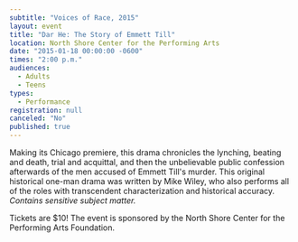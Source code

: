 ```yaml
---
subtitle: "Voices of Race, 2015"
layout: event
title: "Dar He: The Story of Emmett Till"
location: North Shore Center for the Performing Arts
date: "2015-01-18 00:00:00 -0600"
times: "2:00 p.m."
audiences: 
  - Adults
  - Teens
types: 
  - Performance
registration: null
canceled: "No"
published: true
---
```


Making its Chicago premiere, this drama chronicles the lynching, beating and death, trial and acquittal, and then the unbelievable public confession afterwards of the men accused of Emmett Till's murder. This original historical one-man drama was written by Mike Wiley, who also performs all of the roles with transcendent characterization and historical accuracy. *Contains sensitive subject matter.*

Tickets are $10! The event is sponsored by the North Shore Center for the Performing Arts Foundation.